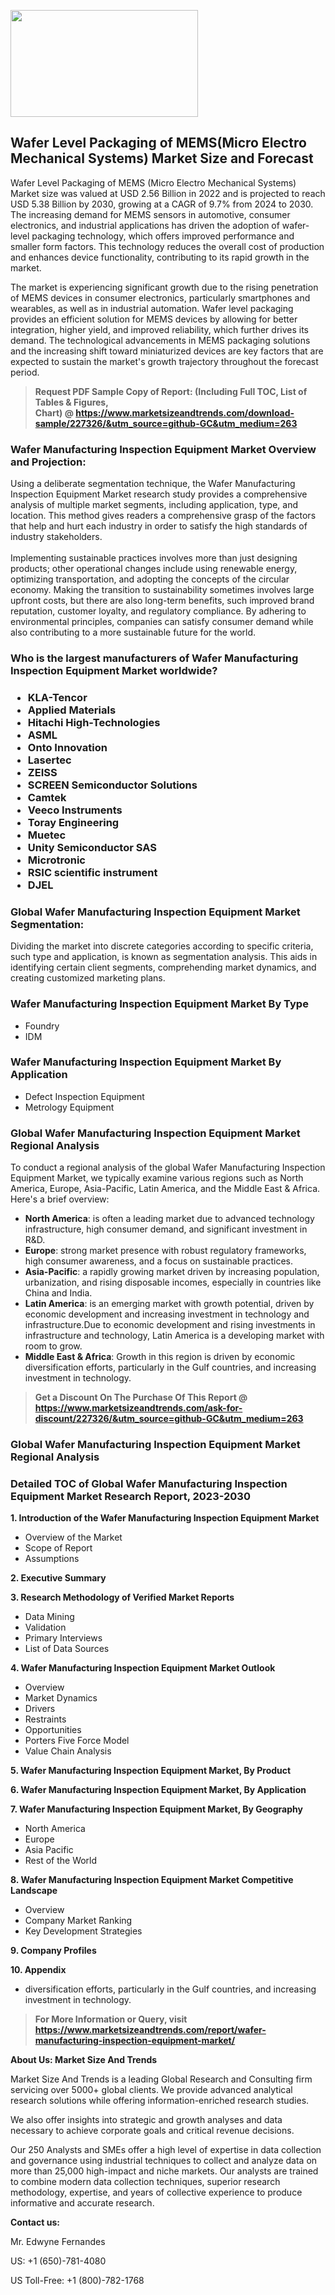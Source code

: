 <p><img class="alignnone size-medium wp-image-20088" src="https://ffe5etoiles.com/wp-content/uploads/2024/12/MST1-300x171.png" alt="" width="300" height="171" /></p><h2>Wafer Level Packaging of MEMS(Micro Electro Mechanical Systems) Market Size and Forecast</h2><p>Wafer Level Packaging of MEMS (Micro Electro Mechanical Systems) Market size was valued at USD 2.56 Billion in 2022 and is projected to reach USD 5.38 Billion by 2030, growing at a CAGR of 9.7% from 2024 to 2030. The increasing demand for MEMS sensors in automotive, consumer electronics, and industrial applications has driven the adoption of wafer-level packaging technology, which offers improved performance and smaller form factors. This technology reduces the overall cost of production and enhances device functionality, contributing to its rapid growth in the market.</p><p>The market is experiencing significant growth due to the rising penetration of MEMS devices in consumer electronics, particularly smartphones and wearables, as well as in industrial automation. Wafer level packaging provides an efficient solution for MEMS devices by allowing for better integration, higher yield, and improved reliability, which further drives its demand. The technological advancements in MEMS packaging solutions and the increasing shift toward miniaturized devices are key factors that are expected to sustain the market's growth trajectory throughout the forecast period.</p></p><blockquote id="" class=""><strong>Request PDF Sample Copy of Report: (Including Full TOC, List of Tables &amp; Figures, Chart)&nbsp;@&nbsp;<strong><a href="https://www.marketsizeandtrends.com/download-sample/227326/&utm_source=github-GC&utm_medium=263" target="_blank">https://www.marketsizeandtrends.com/download-sample/227326/&utm_source=github-GC&utm_medium=263</a></strong></strong></blockquote><h3 id="" class="">Wafer Manufacturing Inspection Equipment Market&nbsp;Overview and Projection:</h3><p id="" class="">Using a deliberate segmentation technique, the Wafer Manufacturing Inspection Equipment Market research study provides a comprehensive analysis of multiple market segments, including application, type, and location. This method gives readers a comprehensive grasp of the factors that help and hurt each industry in order to satisfy the high standards of industry stakeholders. <br /> <br />Implementing sustainable practices involves more than just designing products; other operational changes include using renewable energy, optimizing transportation, and adopting the concepts of the circular economy. Making the transition to sustainability sometimes involves large upfront costs, but there are also long-term benefits, such improved brand reputation, customer loyalty, and regulatory compliance. By adhering to environmental principles, companies can satisfy consumer demand while also contributing to a more sustainable future for the world.</p><h3 id="" class="">Who is the largest manufacturers of&nbsp;Wafer Manufacturing Inspection Equipment Market worldwide?</h3><h3 class=""><p><ul><li>KLA-Tencor </li><li> Applied Materials </li><li> Hitachi High-Technologies </li><li> ASML </li><li> Onto Innovation </li><li> Lasertec </li><li> ZEISS </li><li> SCREEN Semiconductor Solutions </li><li> Camtek </li><li> Veeco Instruments </li><li> Toray Engineering </li><li> Muetec </li><li> Unity Semiconductor SAS </li><li> Microtronic </li><li> RSIC scientific instrument </li><li> DJEL</li></ul></p></h3><h3 id="" class="">Global&nbsp;Wafer Manufacturing Inspection Equipment Market Segmentation:</h3><p id="" class="">Dividing the market into discrete categories according to specific criteria, such type and application, is known as segmentation analysis. This aids in identifying certain client segments, comprehending market dynamics, and creating customized marketing plans.</p><h3 id="" class="">Wafer Manufacturing Inspection Equipment Market&nbsp;By Type</h3><p><p><ul><li>Foundry</li><li> IDM</p></li></ul></p></p><h3 id="" class="">Wafer Manufacturing Inspection Equipment Market&nbsp;By Application</h3><p class=""><p><ul><li>Defect Inspection Equipment</li><li> Metrology Equipment</li></ul></p></p><h3 id="" class="">Global Wafer Manufacturing Inspection Equipment Market Regional Analysis</h3><p id="" class="">To conduct a regional analysis of the global Wafer Manufacturing Inspection Equipment Market, we typically examine various regions such as North America, Europe, Asia-Pacific, Latin America, and the Middle East &amp; Africa. Here's a brief overview:</p><ul><li><strong>North America</strong>: is often a leading market due to advanced technology infrastructure, high consumer demand, and significant investment in R&amp;D.</li><li><strong>Europe</strong>: strong market presence with robust regulatory frameworks, high consumer awareness, and a focus on sustainable practices.</li><li><strong>Asia-Pacific</strong>: a rapidly growing market driven by increasing population, urbanization, and rising disposable incomes, especially in countries like China and India.</li><li><strong>Latin America</strong>: is an emerging market with growth potential, driven by economic development and increasing investment in technology and infrastructure.Due to economic development and rising investments in infrastructure and technology, Latin America is a developing market with room to grow.</li><li><strong>Middle East &amp; Africa</strong>: Growth in this region is driven by economic diversification efforts, particularly in the Gulf countries, and increasing investment in technology.</li></ul><blockquote id="" class=""><strong>Get a Discount On The Purchase Of This Report @ <strong><a href="https://www.marketsizeandtrends.com/ask-for-discount/227326/&utm_source=github-GC&utm_medium=263" target="_blank">https://www.marketsizeandtrends.com/ask-for-discount/227326/&utm_source=github-GC&utm_medium=263</a></strong></strong></blockquote><h3 id="" class="">Global Wafer Manufacturing Inspection Equipment Market Regional Analysis</h3><h3 id="" class="">Detailed TOC of Global Wafer Manufacturing Inspection Equipment Market Research Report, 2023-2030</h3><p id="" class=""><strong>1. Introduction of the Wafer Manufacturing Inspection Equipment Market</strong></p><ul><li>Overview of the Market</li><li>Scope of Report</li><li>Assumptions</li></ul><p id="" class=""><strong>2. Executive Summary</strong></p><p id="" class=""><strong>3. Research Methodology of Verified Market Reports</strong></p><ul><li>Data Mining</li><li>Validation</li><li>Primary Interviews</li><li>List of Data Sources</li></ul><p id="" class=""><strong>4. Wafer Manufacturing Inspection Equipment Market Outlook</strong></p><ul><li>Overview</li><li>Market Dynamics</li><li>Drivers</li><li>Restraints</li><li>Opportunities</li><li>Porters Five Force Model</li><li>Value Chain Analysis</li></ul><p id="" class=""><strong>5. Wafer Manufacturing Inspection Equipment Market, By Product</strong></p><p id="" class=""><strong>6. Wafer Manufacturing Inspection Equipment Market, By Application</strong></p><p id="" class=""><strong>7. Wafer Manufacturing Inspection Equipment Market, By Geography</strong></p><ul><li>North America</li><li>Europe</li><li>Asia Pacific</li><li>Rest of the World</li></ul><p id="" class=""><strong>8. Wafer Manufacturing Inspection Equipment Market Competitive Landscape</strong></p><ul><li>Overview</li><li>Company Market Ranking</li><li>Key Development Strategies</li></ul><p id="" class=""><strong>9. Company Profiles</strong></p><p id="" class=""><strong>10. Appendix</strong></p><ul><li>diversification efforts, particularly in the Gulf countries, and increasing investment in technology.</li></ul><blockquote id="" class=""><strong>For More Information or Query, visit <strong><strong><a href="https://www.marketsizeandtrends.com/report/wafer-manufacturing-inspection-equipment-market/" target="_blank">https://www.marketsizeandtrends.com/report/wafer-manufacturing-inspection-equipment-market/</a></strong></strong></strong></blockquote><p id="" class=""><strong>About Us: Market Size And Trends</strong></p><p id="" class="">Market Size And Trends is a leading Global Research and Consulting firm servicing over 5000+ global clients. We provide advanced analytical research solutions while offering information-enriched research studies.</p><p id="" class="">We also offer insights into strategic and growth analyses and data necessary to achieve corporate goals and critical revenue decisions.</p><p id="" class="">Our 250 Analysts and SMEs offer a high level of expertise in data collection and governance using industrial techniques to collect and analyze data on more than 25,000 high-impact and niche markets. Our analysts are trained to combine modern data collection techniques, superior research methodology, expertise, and years of collective experience to produce informative and accurate research.</p><p id="" class=""><strong>Contact us:</strong></p><p id="" class="">Mr. Edwyne Fernandes</p><p id="" class="">US: +1 (650)-781-4080</p><p id="" class="">US Toll-Free: +1 (800)-782-1768</p>
